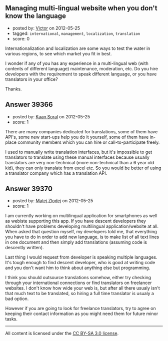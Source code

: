 ## Managing multi-lingual website when you don't know the language

- posted by: [Victor](https://stackexchange.com/users/-1/8429-victor) on 2012-05-25
- tagged: `international`, `management`, `localization`, `translation`
- score: 0

Internationalization and localization are some ways to test the water in various regions, to see which market you fit in best.

I wonder if any of you has any experience in a multi-lingual web (with contents of different language) maintenance, moderation, etc. Do you hire developers with the requirement to speak different language, or you have translators in your office?

Thanks.


## Answer 39366

- posted by: [Kaan Soral](https://stackexchange.com/users/-1/17274-kaan-soral) on 2012-05-25
- score: 1

There are many companies dedicated for translations, some of them have API's, some new start-ups help you do it yourself, some of them have in-place community members which you can hire or call-to-participate freely. 

I used to manually write translation interfaces, but it's impossible to get translators to translate using these manual interfaces because usually translators are very non-technical (more non-technical than a 6 year old kid), they can only translate from excel etc. So you would be better of using a translator company which has a translation API.


## Answer 39370

- posted by: [Matej Zlodej](https://stackexchange.com/users/-1/15950-matej-zlodej) on 2012-05-25
- score: 1

I am currently working on multilingual application for smartphones as well as webiste supporting this app. If you have descent developers they shouldn't have problems developing multilingual application/website at all. When asked that question myself, my developers told me, that everything you have to do in order to add new language, is to make list of all text lines in one document and then simply add translations (assuming code is descently written).

Last thing I would request from developer is speaking multiple languages. It's tough enough to find descent developer, who is good at writing code and you don't want him to think about anything else but programming.

I think you should outsource translations somehow, either try checking through your international connections or find translators on freelancer websites. I don't know how wide your web is, but after all there usualy isn't that much text to be translated, so hiring a full time translator is usualy a bad option.

However if you are going to look for freelance translators, try to agree on keeping their contact information as you might need them for future minor tasks.



---

All content is licensed under the [CC BY-SA 3.0 license](https://creativecommons.org/licenses/by-sa/3.0/).
